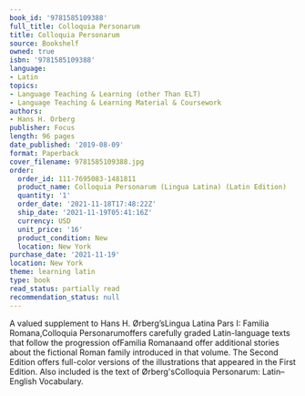 ```yaml
---
book_id: '9781585109388'
full_title: Colloquia Personarum
title: Colloquia Personarum
source: Bookshelf
owned: true
isbn: '9781585109388'
language:
- Latin
topics:
- Language Teaching & Learning (other Than ELT)
- Language Teaching & Learning Material & Coursework
authors:
- Hans H. Orberg
publisher: Focus
length: 96 pages
date_published: '2019-08-09'
format: Paperback
cover_filename: 9781585109388.jpg
order:
  order_id: 111-7695083-1481811
  product_name: Colloquia Personarum (Lingua Latina) (Latin Edition)
  quantity: '1'
  order_date: '2021-11-18T17:48:22Z'
  ship_date: '2021-11-19T05:41:16Z'
  currency: USD
  unit_price: '16'
  product_condition: New
  location: New York
purchase_date: '2021-11-19'
location: New York
theme: learning latin
type: book
read_status: partially read
recommendation_status: null
---
```

A valued supplement to Hans H. Ørberg’sLingua Latina Pars I: Familia Romana,Colloquia Personarumoffers carefully graded Latin-language texts that follow the progression ofFamilia Romanaand offer additional stories about the fictional Roman family introduced in that volume.
The Second Edition offers full-color versions of the illustrations that appeared in the First Edition. Also included is the text of Ørberg'sColloquia Personarum: Latin–English Vocabulary.
